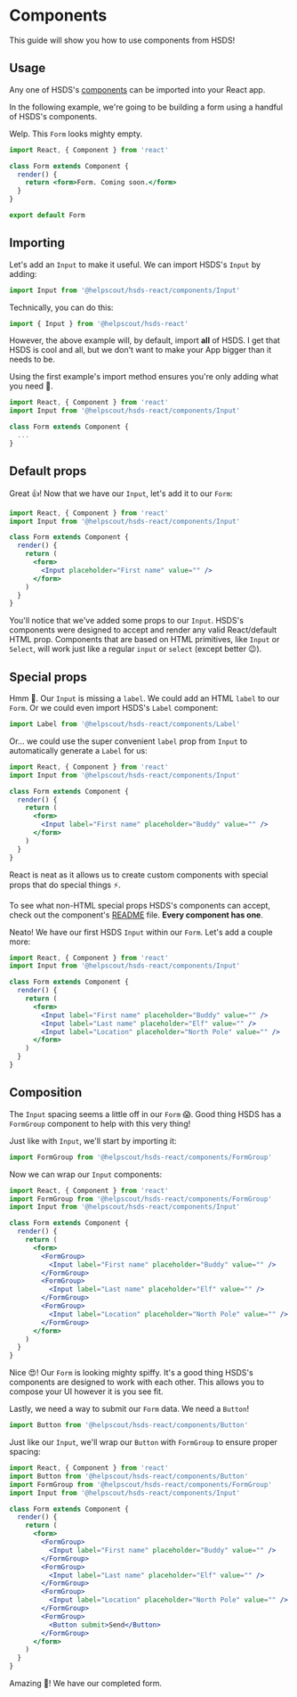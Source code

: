 # Components

This guide will show you how to use components from HSDS!

## Usage

Any one of HSDS's [components](https://github.com/helpscout/hsds-react/tree/master/src/components) can be imported into your React app.

In the following example, we're going to be building a form using a handful of HSDS's components.

Welp. This `Form` looks mighty empty.

```jsx
import React, { Component } from 'react'

class Form extends Component {
  render() {
    return <form>Form. Coming soon.</form>
  }
}

export default Form
```

## Importing

Let's add an `Input` to make it useful. We can import HSDS's `Input` by adding:

```jsx
import Input from '@helpscout/hsds-react/components/Input'
```

Technically, you can do this:

```jsx
import { Input } from '@helpscout/hsds-react'
```

However, the above example will, by default, import **all** of HSDS. I get that HSDS is cool and all, but we don't want to make your App bigger than it needs to be.

Using the first example's import method ensures you're only adding what you need 🙌.

```jsx
import React, { Component } from 'react'
import Input from '@helpscout/hsds-react/components/Input'

class Form extends Component {
  ...
}
```

## Default props

Great 👍! Now that we have our `Input`, let's add it to our `Form`:

```jsx
import React, { Component } from 'react'
import Input from '@helpscout/hsds-react/components/Input'

class Form extends Component {
  render() {
    return (
      <form>
        <Input placeholder="First name" value="" />
      </form>
    )
  }
}
```

You'll notice that we've added some props to our `Input`. HSDS's components were designed to accept and render any valid React/default HTML prop. Components that are based on HTML primitives, like `Input` or `Select`, will work just like a regular `input` or `select` (except better 😉).

## Special props

Hmm 🤔. Our `Input` is missing a `label`. We could add an HTML `label` to our `Form`. Or we could even import HSDS's `Label` component:

```jsx
import Label from '@helpscout/hsds-react/components/Label'
```

Or... we could use the super convenient `label` prop from `Input` to automatically generate a `Label` for us:

```jsx
import React, { Component } from 'react'
import Input from '@helpscout/hsds-react/components/Input'

class Form extends Component {
  render() {
    return (
      <form>
        <Input label="First name" placeholder="Buddy" value="" />
      </form>
    )
  }
}
```

React is neat as it allows us to create custom components with special props that do special things ⚡️.

To see what non-HTML special props HSDS's components can accept, check out the component's [README](https://github.com/helpscout/hsds-react/tree/master/src/components/Input) file. **Every component has one**.

Neato! We have our first HSDS `Input` within our `Form`. Let's add a couple more:

```jsx
import React, { Component } from 'react'
import Input from '@helpscout/hsds-react/components/Input'

class Form extends Component {
  render() {
    return (
      <form>
        <Input label="First name" placeholder="Buddy" value="" />
        <Input label="Last name" placeholder="Elf" value="" />
        <Input label="Location" placeholder="North Pole" value="" />
      </form>
    )
  }
}
```

## Composition

The `Input` spacing seems a little off in our `Form` 😱. Good thing HSDS has a `FormGroup` component to help with this very thing!

Just like with `Input`, we'll start by importing it:

```jsx
import FormGroup from '@helpscout/hsds-react/components/FormGroup'
```

Now we can wrap our `Input` components:

```jsx
import React, { Component } from 'react'
import FormGroup from '@helpscout/hsds-react/components/FormGroup'
import Input from '@helpscout/hsds-react/components/Input'

class Form extends Component {
  render() {
    return (
      <form>
        <FormGroup>
          <Input label="First name" placeholder="Buddy" value="" />
        </FormGroup>
        <FormGroup>
          <Input label="Last name" placeholder="Elf" value="" />
        </FormGroup>
        <FormGroup>
          <Input label="Location" placeholder="North Pole" value="" />
        </FormGroup>
      </form>
    )
  }
}
```

Nice 😍! Our `Form` is looking mighty spiffy. It's a good thing HSDS's components are designed to work with each other. This allows you to compose your UI however it is you see fit.

Lastly, we need a way to submit our `Form` data. We need a `Button`!

```jsx
import Button from '@helpscout/hsds-react/components/Button'
```

Just like our `Input`, we'll wrap our `Button` with `FormGroup` to ensure proper spacing:

```jsx
import React, { Component } from 'react'
import Button from '@helpscout/hsds-react/components/Button'
import FormGroup from '@helpscout/hsds-react/components/FormGroup'
import Input from '@helpscout/hsds-react/components/Input'

class Form extends Component {
  render() {
    return (
      <form>
        <FormGroup>
          <Input label="First name" placeholder="Buddy" value="" />
        </FormGroup>
        <FormGroup>
          <Input label="Last name" placeholder="Elf" value="" />
        </FormGroup>
        <FormGroup>
          <Input label="Location" placeholder="North Pole" value="" />
        </FormGroup>
        <FormGroup>
          <Button submit>Send</Button>
        </FormGroup>
      </form>
    )
  }
}
```

Amazing 🌈! We have our completed form.
